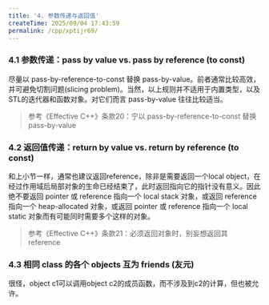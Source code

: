 ```yaml
---
title: '4. 参数传递与返回值'
createTime: 2025/09/04 17:43:59
permalink: /cpp/xptijr69/
---
```


### 4.1 参数传递：pass by value vs. pass by reference (to const)

尽量以 pass-by-reference-to-const 替换 pass-by-value。前者通常比较高效，并可避免切割问题(slicing problem)。当然，以上规则并不适用于内置类型，以及STL的迭代器和函数对象。对它们而言 pass-by-value 往往比较适当。

>参考《Effective C++》条款20：宁以 pass-by-reference-to-const 替换 pass-by-value

### 4.2 返回值传递：return by value vs. return by reference (to const)

和上小节一样，通常也建议返回reference，除非是需要返回一个local object，在经过作用域后局部对象的生命已经结束了，此时返回指向它的指针没有意义。因此绝不要返回 pointer 或 reference 指向一个 local stack 对象，或返回 reference 指向一个 heap-allocated 对象，或返回 pointer 或 reference 指向一个 local static 对象而有可能同时需要多个这样的对象。

>参考《Effective C++》条款21：必须返回对象时，别妄想返回其 reference

### 4.3 相同 class 的各个 objects 互为 friends (友元)

很怪，object c1可以调用object c2的成员函数，而不涉及到c2的计算，但也被允许。
